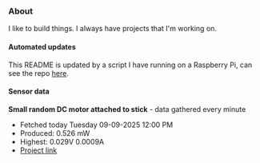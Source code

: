### About
I like to build things. I always have projects that I'm working on.

#### Automated updates
This README is updated by a script I have running on a Raspberry Pi, can see the repo [here](https://github.com/jdc-cunningham/raspi-git-repo-updater).

#### Sensor data


**Small random DC motor attached to stick** - data gathered every minute
- Fetched today Tuesday 09-09-2025 12:00 PM
- Produced: 0.526 mW
- Highest: 0.029V 0.0009A
- [Project link](https://github.com/jdc-cunningham/turbine-raspi)